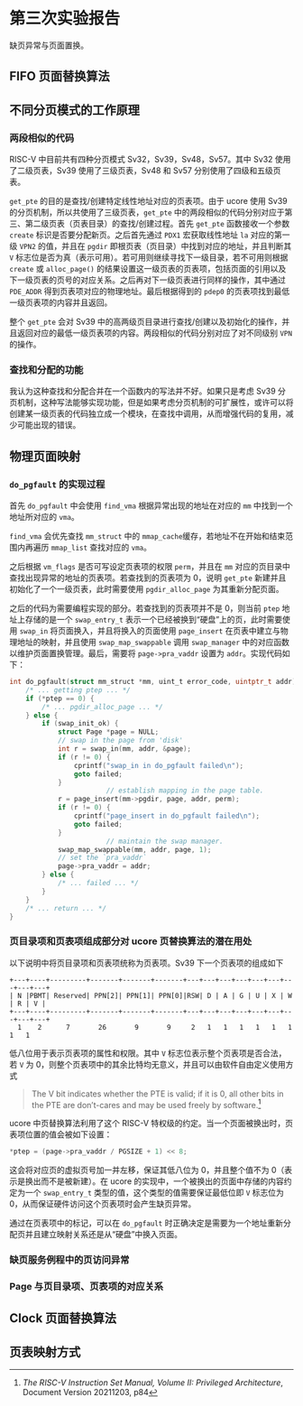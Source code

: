 # 第三次实验报告

缺页异常与页面置换。

## FIFO 页面替换算法

## 不同分页模式的工作原理

### 两段相似的代码

RISC-V 中目前共有四种分页模式 Sv32，Sv39，Sv48，Sv57。其中 Sv32 使用了二级页表，Sv39 使用了三级页表，Sv48 和 Sv57 分别使用了四级和五级页表。

`get_pte` 的目的是查找/创建特定线性地址对应的页表项。由于 ucore 使用 Sv39 的分页机制，所以共使用了三级页表，`get_pte` 中的两段相似的代码分别对应于第三、第二级页表（页表目录）的查找/创建过程。首先 `get_pte` 函数接收一个参数 `create` 标识是否要分配新页。之后首先通过 `PDX1` 宏获取线性地址 `la` 对应的第一级 `VPN2` 的值，并且在 `pgdir` 即根页表（页目录）中找到对应的地址，并且判断其 `V` 标志位是否为真（表示可用）。若可用则继续寻找下一级目录，若不可用则根据 `create` 或 `alloc_page()` 的结果设置这一级页表的页表项，包括页面的引用以及下一级页表的页号的对应关系。之后再对下一级页表进行同样的操作，其中通过 `PDE_ADDR` 得到页表项对应的物理地址。最后根据得到的 `pdep0` 的页表项找到最低一级页表项的内容并且返回。

整个 `get_pte` 会对 Sv39 中的高两级页目录进行查找/创建以及初始化的操作，并且返回对应的最低一级页表项的内容。两段相似的代码分别对应了对不同级别 `VPN` 的操作。

### 查找和分配的功能

我认为这种查找和分配合并在一个函数内的写法并不好。如果只是考虑 Sv39 分页机制，这种写法能够实现功能，但是如果考虑分页机制的可扩展性，或许可以将创建某一级页表的代码独立成一个模块，在查找中调用，从而增强代码的复用，减少可能出现的错误。

## 物理页面映射

### `do_pgfault` 的实现过程

首先 `do_pgfault` 中会使用 `find_vma` 根据异常出现的地址在对应的 `mm` 中找到一个地址所对应的 `vma`。

`find_vma` 会优先查找 `mm_struct` 中的 `mmap_cache`缓存，若地址不在开始和结束范围内再遍历 `mmap_list` 查找对应的 `vma`。

之后根据 `vm_flags` 是否可写设定页表项的权限 `perm`，并且在 `mm` 对应的页目录中查找出现异常的地址的页表项。若查找到的页表项为 0，说明 `get_pte` 新建并且初始化了一个一级页表，此时需要使用 `pgdir_alloc_page` 为其重新分配页面。

之后的代码为需要编程实现的部分。若查找到的页表项并不是 0，则当前 `ptep` 地址上存储的是一个 `swap_entry_t` 表示一个已经被换到“硬盘”上的页，此时需要使用 `swap_in` 将页面换入，并且将换入的页面使用 `page_insert` 在页表中建立与物理地址的映射，并且使用 `swap_map_swappable` 调用 `swap_manager` 中的对应函数以维护页面置换管理。最后，需要将 `page->pra_vaddr` 设置为 `addr`。实现代码如下：

```c
int do_pgfault(struct mm_struct *mm, uint_t error_code, uintptr_t addr) {
    /* ... getting ptep ... */
    if (*ptep == 0) {
        /* ... pgdir_alloc_page ... */
    } else {
        if (swap_init_ok) {
            struct Page *page = NULL;
            // swap in the page from 'disk'
            int r = swap_in(mm, addr, &page);
            if (r != 0) {
                cprintf("swap_in in do_pgfault failed\n");
                goto failed;
            }
						// establish mapping in the page table.
            r = page_insert(mm->pgdir, page, addr, perm);
            if (r != 0) {
                cprintf("page_insert in do_pgfault failed\n");
                goto failed;
            }
						// maintain the swap manager.
            swap_map_swappable(mm, addr, page, 1);
            // set the `pra_vaddr`
            page->pra_vaddr = addr;
        } else {
            /* ... failed ... */
        }
    }
    /* ... return ... */
}
```

### 页目录项和页表项组成部分对 ucore 页替换算法的潜在用处

以下说明中将页目录项和页表项统称为页表项。Sv39 下一个页表项的组成如下

```
+---+----+---------+-------+-------+-------+---+---+---+---+---+---+---+---+---+
| N |PBMT| Reserved| PPN[2]| PPN[1]| PPN[0]|RSW| D | A | G | U | X | W | R | V |
+---+----+---------+-------+-------+-------+---+---+---+---+---+---+---+---+---+
  1    2      7       26       9       9     2   1   1   1   1   1   1   1   1  
```

低八位用于表示页表项的属性和权限。其中 `V` 标志位表示整个页表项是否合法，若 `V` 为 0，则整个页表项中的其余比特均无意义，并且可以由软件自由定义使用方式

> The V bit indicates whether the PTE is valid; if it is 0, all other bits in the PTE are don’t-cares and may be used freely by software.[^1]

[^1]: *The RISC-V Instruction Set Manual, Volume II: Privileged Architecture*, Document Version 20211203, p84

ucore 中页替换算法利用了这个 RISC-V 特权级的约定。当一个页面被换出时，页表项位置的值会被如下设置：

```c
*ptep = (page->pra_vaddr / PGSIZE + 1) << 8;
```

这会将对应页的虚拟页号加一并左移，保证其低八位为 0，并且整个值不为 0（表示是换出而不是被新建）。在 ucore 的实现中，一个被换出的页面中存储的内容约定为一个 `swap_entry_t` 类型的值，这个类型的值需要保证最低位即 `V` 标志位为 0，从而保证硬件访问这个页表项时会产生缺页异常。

通过在页表项中的标记，可以在 `do_pgfault` 时正确决定是需要为一个地址重新分配页并且建立映射关系还是从“硬盘”中换入页面。

### 缺页服务例程中的页访问异常

### Page 与页目录项、页表项的对应关系

## Clock 页面替换算法

## 页表映射方式

